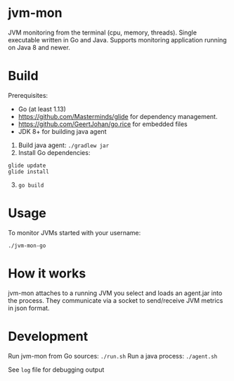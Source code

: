# jvm-mon

JVM monitoring from the terminal (cpu, memory, threads).
Single executable written in Go and Java.
Supports monitoring application running on Java 8 and newer.

# Build

Prerequisites:
- Go (at least 1.13)
- https://github.com/Masterminds/glide for dependency management.
- https://github.com/GeertJohan/go.rice for embedded files
- JDK 8+ for building java agent

1. Build java agent: `./gradlew jar`
2. Install Go dependencies: 
```
glide update
glide install
```
3. `go build`

# Usage

To monitor JVMs started with your username:

`./jvm-mon-go`

# How it works

jvm-mon attaches to a running JVM you select and loads an agent.jar into the process.
They communicate via a socket to send/receive JVM metrics in json format.

# Development

Run jvm-mon from Go sources: `./run.sh`
Run a java process: `./agent.sh`

See `log` file for debugging output
